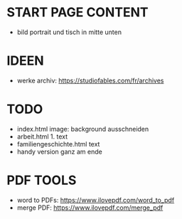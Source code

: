 # START PAGE CONTENT

- bild portrait und tisch in mitte unten

# IDEEN

- werke archiv: https://studiofables.com/fr/archives

# TODO

- index.html image: background ausschneiden
- arbeit.html 1. text
- familiengeschichte.html text
- handy version ganz am ende

# PDF TOOLS

- word to PDFs: https://www.ilovepdf.com/word_to_pdf
- merge PDF: https://www.ilovepdf.com/merge_pdf
